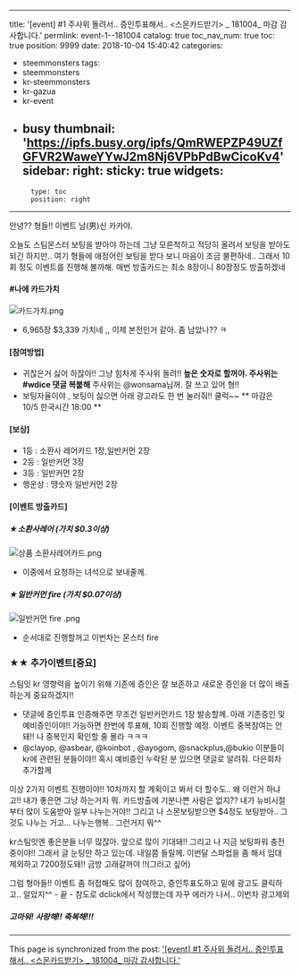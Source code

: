 
---
title: '[event] #1 주사위 돌려서.. 증인투표해서.. <스몬카드받기> _ 181004_ 마감 감사합니다.'
permlink: event-1--181004
catalog: true
toc_nav_num: true
toc: true
position: 9999
date: 2018-10-04 15:40:42
categories:
- steemmonsters
tags:
- steemmonsters
- kr-steemmonsters
- kr-gazua
- kr-event
- busy
thumbnail: 'https://ipfs.busy.org/ipfs/QmRWEPZP49UZfGFVR2WaweYYwJ2m8Nj6VPbPdBwCicoKv4'
sidebar:
    right:
        sticky: true
widgets:
    -
        type: toc
        position: right
---


안녕??  형들!!  이벤트 남(男)신 카카야.

오늘도 스팀몬스터 보팅을 받아야 하는데 
그냥 모른척하고 적당히 올려서 보팅을 받아도 되긴
하지만.. 여기 형들에 애정어린 보팅을 받다 보니 마음이 조금 불편하네.. 
그래서 10회 정도 이벤트를 진행해 볼까해.
매번 방출카드는 최소 8장이니 80장정도 방출하겠네
 
#### #나에 카드가치
![카드가치.png](https://ipfs.busy.org/ipfs/QmRWEPZP49UZfGFVR2WaweYYwJ2m8Nj6VPbPdBwCicoKv4)
- 6,965장 $3,339 가치네 ,, 이제 본전인거 같아. 좀 남았나?? ㅋ

#### [참여방법]
- 귀찮은거 싫어 하잖아!! 그냥 힘차게 주사위 돌려!!
   **높은 숫자로 할꺼야. 주사위는 #wdice  댓글 복붙해** 
   주사위는 @wonsama님꺼. 잘 쓰고 있어 형!!
- 보팅자율이야 , 보팅이 싫으면 아래 광고라도 한 번 눌러줘!!  쿨럭~~
** 마감은 10/5 한국시간 18:00 **

#### [보상]
- 1등 : 소환사 레어카드 1장,일반커먼 2장 
- 2등 : 일반커먼 3장
- 3등 : 일반커먼 2장
- 행운상 : 땡숫자 일반커먼 2장

#### [이벤트 방출카드]
#####  ★소환사레어 (가치 $0.3이상)
![상품 소환사레어카드.png](https://ipfs.busy.org/ipfs/QmQe1zZ6nmc6WNwcKBMeuXXUKVw856FNR7r4eqg9jB53T7)
 - 이중에서 요청하는 녀석으로 보내줄께.

#####  ★일반커먼 fire (가치 $0.07이상)
![일반커먼 fire .png](https://ipfs.busy.org/ipfs/QmbhC6VjcHXdqTt6oJN5RsUHDRWEQp8nW4HhxufPZCToRe)
- 순서대로 진행할꺼고 이번차는 몬스터 fire

### ★★ 추가이벤트[중요]
스팀잇 kr 영향력을 높이기 위해 기존에 증인은 잘 보존하고 
새로운 증인을 더 많이 배출하는게 중요하겠지!!
- 댓글에 증인투표 인증해주면 무조건 일반커먼카드 1장
  발송할께. 아래 기존증인 및 예비증인이야!!
  가능하면 한번에 투표해, 10회 진행할 예정. 이벤트 중복참여는 안돼!!
   나 중복인지 확인할 줄 몰라 ㅋㅋㅋ
- @clayop, @asbear, @koinbot , @ayogom, @snackplus,@bukio
  이분들이 kr에 관련된 분들이야!!
  혹시 예비증인 누락된 분 있으면 댓글로 알려줘. 다은회차 추가할께

이상 2가지 이벤트 진행이야!!
10차까지 할 계획이고 봐서 더 할수도..
왜 이런거 하냐고!! 내가 좋은면 그냥 하는거지 뭐.
카드방출에 기분나쁜 사람은 없지??
내가 뉴비시절부터 많이 도움받아 일부 나누는거야!!
그리고 나 스몬보팅받으면 $4정도 보팅받아..
그것도 나누는 거고...  나누는행복.. 그런거지 뭐^^


kr스팀잇엔 좋은분들 너무 많잖아.  앞으로 많이 기대돼!!
그리고 나 지금 보팅파워 충전중이야!! 그래서 글 눈팅만
하고 있는데. 내일쯤 들릴께. 이번달 스파업을 좀 해서
임대 제외하고 7200정도돼!! 금방 고래갈꺼야 !!(그러고 싶어)

그럼 형아들!! 이벤트 좀 허접해도 많이 참여하고, 증인투표도하고
밑에 광고도 클릭하고.. 알았지^^ - 끝 -
참도로 dclick에서 작성했는데 자꾸 에러가 나서.. 이번차 광고제외


##### 고마워! 사랑해!! 축복해!!!

- - -

This page is synchronized from the post: ['[event] #1 주사위 돌려서.. 증인투표해서.. <스몬카드받기> _ 181004_ 마감 감사합니다.'](https://steemit.com/@kibumh/event-1--181004)
